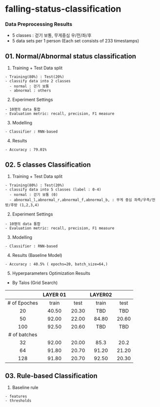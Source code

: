 # falling-status-classification
### Data Preprocessing Results
  - 5 classes : 걷기 보통, 무게중심 우/전/좌/후
  - 5 data sets per 1 person (Each set consists of 233 timestamps) 
  
  
## 01. Normal/Abnormal status classification 
  1. Training + Test Data split 
    
    - Training(80%) : Test(20%)
    - classify data into 2 classes 
      - normal : 걷기 보통
      - abnormal : others
      
  2. Experiment Settings
    
    - 10명의 data 통합
    - Evaluation metric: recall, precision, F1 measure
    
  3. Modelling
    
    - Classifier : RNN-based
    
  4. Results
  
    - Accuracy : 79.01%

## 02. 5 classes Classification
  1. Training + Test Data split 
    
    - Training(80%) : Test(20%)
    - classify data into 5 classes (label : 0-4)
      - normal : 걷기 보통 (0)
      - abnormal_l,abnormal_r,abnormal_f,abnormal_b, : 무게 중심 좌측/우측/전방/후방 (1,2,3,4)
      
  2. Experiment Settings
    
    - 10명의 data 통합
    - Evaluation metric: recall, precision, F1 measure
    
  3. Modelling
    
    - Classifier : RNN-based
    
  4. Results (Baseline Model)
  
    - Accuracy : 40.5% ( epochs=20, batch_size=64,)
   
  5. Hyperparameters Optimization Results
  - By Talos (Grid Search)
  

|               |LAYER 01  |      |  LAYER02 |      |
|:-------------:|:------:|:------:|:------:|:------:|
| # of Epoches  |train   | test   |train   | test   |
| 20            | 40.50  | 20.30  |TBD     |TBD     |
| 50            | 92.00  | 22.00  |84.80   |20.60   |
| 100           | 92.50  | 20.60  |TBD     |TBD     |
|# of batches   |        |        |        |        |
| 32            | 92.00  | 20.00  |85.3    |20.2    |
| 64            | 91.80  | 20.70  |91.20   |21.20   |
| 128           | 91.80  | 20.70  |92.50   |20.30   |

 
## 03. Rule-based Classification

  1. Baseline rule
  
    - features
    - thresholds
    
    
    
  
